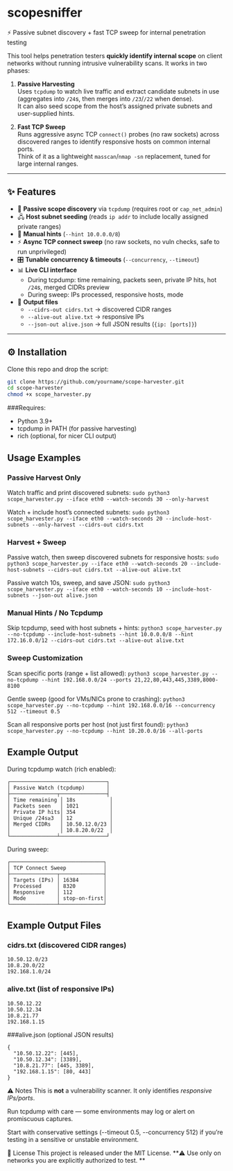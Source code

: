 # scopesniffer

⚡ Passive subnet discovery + fast TCP sweep for internal penetration testing

This tool helps penetration testers **quickly identify internal scope** on client networks without running intrusive vulnerability scans. It works in two phases:

1. **Passive Harvesting**  
   Uses `tcpdump` to watch live traffic and extract candidate subnets in use (aggregates into `/24`s, then merges into `/23`/`/22` when dense).  
   It can also seed scope from the host’s assigned private subnets and user-supplied hints.

2. **Fast TCP Sweep**  
   Runs aggressive async TCP `connect()` probes (no raw sockets) across discovered ranges to identify responsive hosts on common internal ports.  
   Think of it as a lightweight `masscan`/`nmap -sn` replacement, tuned for large internal ranges.

---

## ✨ Features

- 🔎 **Passive scope discovery** via `tcpdump` (requires root or `cap_net_admin`)
- 🖧 **Host subnet seeding** (reads `ip addr` to include locally assigned private ranges)
- 🧾 **Manual hints** (`--hint 10.0.0.0/8`)
- ⚡ **Async TCP connect sweep** (no raw sockets, no vuln checks, safe to run unprivileged)
- 🎛️ **Tunable concurrency & timeouts** (`--concurrency`, `--timeout`)
- 📊 **Live CLI interface**  
  - During tcpdump: time remaining, packets seen, private IP hits, hot `/24`s, merged CIDRs preview  
  - During sweep: IPs processed, responsive hosts, mode
- 📂 **Output files**  
  - `--cidrs-out cidrs.txt` → discovered CIDR ranges  
  - `--alive-out alive.txt` → responsive IPs  
  - `--json-out alive.json` → full JSON results (`{ip: [ports]}`)

---

## ⚙️ Installation

Clone this repo and drop the script:

```bash
git clone https://github.com/yourname/scope-harvester.git
cd scope-harvester
chmod +x scope_harvester.py
```
###Requires:
- Python 3.9+
- tcpdump in PATH (for passive harvesting)
- rich (optional, for nicer CLI output)

## Usage Examples
### Passive Harvest Only
Watch traffic and print discovered subnets:
```sudo python3 scope_harvester.py --iface eth0 --watch-seconds 30 --only-harvest```

Watch + include host’s connected subnets:
```sudo python3 scope_harvester.py --iface eth0 --watch-seconds 20 --include-host-subnets --only-harvest --cidrs-out cidrs.txt```

### Harvest + Sweep
Passive watch, then sweep discovered subnets for responsive hosts:
```sudo python3 scope_harvester.py --iface eth0 --watch-seconds 20 --include-host-subnets --cidrs-out cidrs.txt --alive-out alive.txt```

Passive watch 10s, sweep, and save JSON:
```sudo python3 scope_harvester.py --iface eth0 --watch-seconds 10 --include-host-subnets --json-out alive.json```

### Manual Hints / No Tcpdump
Skip tcpdump, seed with host subnets + hints:
```python3 scope_harvester.py --no-tcpdump --include-host-subnets --hint 10.0.0.0/8 --hint 172.16.0.0/12 --cidrs-out cidrs.txt --alive-out alive.txt```

### Sweep Customization
Scan specific ports (range + list allowed):
```python3 scope_harvester.py --no-tcpdump --hint 192.168.0.0/24 --ports 21,22,80,443,445,3389,8000-8100```

Gentle sweep (good for VMs/NICs prone to crashing):
```python3 scope_harvester.py --no-tcpdump --hint 192.168.0.0/16 --concurrency 512 --timeout 0.5```

Scan all responsive ports per host (not just first found):
```python3 scope_harvester.py --no-tcpdump --hint 10.20.0.0/16 --all-ports```

## Example Output
During tcpdump watch (rich enabled):
```
┌───────────────────────────────┐
│ Passive Watch (tcpdump)       │
├───────────────┬───────────────┤
│ Time remaining │ 18s           │
│ Packets seen   │ 1021          │
│ Private IP hits│ 354           │
│ Unique /24s≥3  │ 12            │
│ Merged CIDRs   │ 10.50.12.0/23 │
│                │ 10.8.20.0/22  │
└───────────────┴───────────────┘
```

During sweep:
```
┌──────────────────────────────┐
│ TCP Connect Sweep            │
├───────────────┬──────────────┤
│ Targets (IPs) │ 16384        │
│ Processed     │ 8320         │
│ Responsive    │ 112          │
│ Mode          │ stop-on-first│
└───────────────┴──────────────┘
```

## Example Output Files
### cidrs.txt (discovered CIDR ranges)
```
10.50.12.0/23
10.8.20.0/22
192.168.1.0/24
```
### alive.txt (list of responsive IPs)
```
10.50.12.22
10.50.12.34
10.8.21.77
192.168.1.15
```
###alive.json (optional JSON results)
```
{
  "10.50.12.22": [445],
  "10.50.12.34": [3389],
  "10.8.21.77": [445, 3389],
  "192.168.1.15": [80, 443]
}
```
⚠️ Notes
This is **not** a vulnerability scanner. It only identifies _responsive IPs/ports_.

Run tcpdump with care — some environments may log or alert on promiscuous captures.

Start with conservative settings (--timeout 0.5, --concurrency 512) if you’re testing in a sensitive or unstable environment.

📜 License
This project is released under the MIT License.
**⚠️ Use only on networks you are explicitly authorized to test.
**

